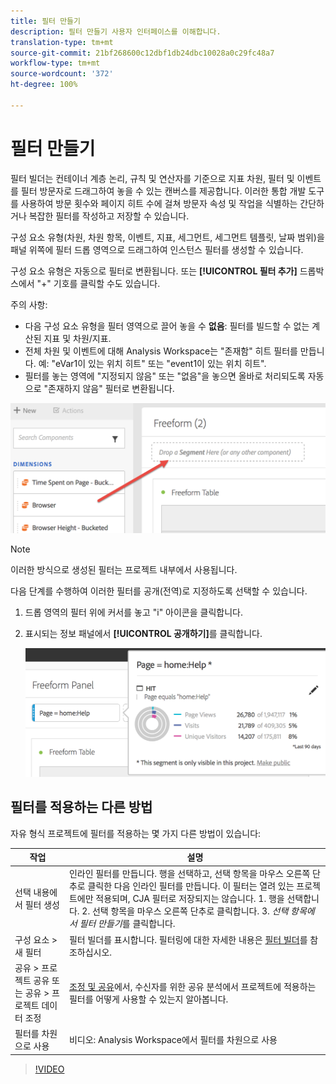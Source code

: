 ```yaml
---
title: 필터 만들기
description: 필터 만들기 사용자 인터페이스를 이해합니다.
translation-type: tm+mt
source-git-commit: 21bf268600c12dbf1db24dbc10028a0c29fc48a7
workflow-type: tm+mt
source-wordcount: '372'
ht-degree: 100%

---
```



# 필터 만들기

필터 빌더는 컨테이너 계층 논리, 규칙 및 연산자를 기준으로 지표 차원, 필터 및 이벤트를 필터 방문자로 드래그하여 놓을 수 있는 캔버스를 제공합니다. 이러한 통합 개발 도구를 사용하여 방문 횟수와 페이지 히트 수에 걸쳐 방문자 속성 및 작업을 식별하는 간단하거나 복잡한 필터를 작성하고 저장할 수 있습니다.

구성 요소 유형(차원, 차원 항목, 이벤트, 지표, 세그먼트, 세그먼트 템플릿, 날짜 범위)을 패널 위쪽에 필터 드롭 영역으로 드래그하여 인스턴스 필터를 생성할 수 있습니다.

구성 요소 유형은 자동으로 필터로 변환됩니다. 또는 **[!UICONTROL 필터 추가]** 드롭박스에서 &quot;+&quot; 기호를 클릭할 수도 있습니다.

주의 사항:

* 다음 구성 요소 유형을 필터 영역으로 끌어 놓을 수 **없음**: 필터를 빌드할 수 없는 계산된 지표 및 차원/지표.
* 전체 차원 및 이벤트에 대해 Analysis Workspace는 &quot;존재함&quot; 히트 필터를 만듭니다. 예: &quot;eVar1이 있는 위치 히트&quot; 또는 &quot;event1이 있는 위치 히트&quot;.
* 필터를 놓는 영역에 &quot;지정되지 않음&quot; 또는 &quot;없음&quot;을 놓으면 올바로 처리되도록 자동으로 &quot;존재하지 않음&quot; 필터로 변환됩니다.

![](assets/segment-dropzone.png)

>[!NOTE]
>
>이러한 방식으로 생성된 필터는 프로젝트 내부에서 사용됩니다.

다음 단계를 수행하여 이러한 필터를 공개(전역)로 지정하도록 선택할 수 있습니다.

1. 드롭 영역의 필터 위에 커서를 놓고 &quot;i&quot; 아이콘을 클릭합니다.
1. 표시되는 정보 패널에서 **[!UICONTROL 공개하기]**&#x200B;를 클릭합니다.

   ![](assets/segment-info.png)

## 필터를 적용하는 다른 방법

자유 형식 프로젝트에 필터를 적용하는 몇 가지 다른 방법이 있습니다:

| 작업 | 설명 |
|--- |--- |
| 선택 내용에서 필터 생성 | 인라인 필터를 만듭니다. 행을 선택하고, 선택 항목을 마우스 오른쪽 단추로 클릭한 다음 인라인 필터를 만듭니다. 이 필터는 열려 있는 프로젝트에만 적용되며, CJA 필터로 저장되지는 않습니다. 1. 행을 선택합니다. 2. 선택 항목을 마우스 오른쪽 단추로 클릭합니다. 3. *선택 항목에서 필터 만들기*&#x200B;를 클릭합니다. |
| 구성 요소 > 새 필터 | 필터 빌더를 표시합니다. 필터링에 대한 자세한 내용은 [필터 빌더](https://docs.adobe.com/content/help/ko-KR/analytics/components/segmentation/segmentation-workflow/seg-build.html)를 참조하십시오. |
| 공유 > 프로젝트 공유 또는 공유 > 프로젝트 데이터 조정 | [조정 및 공유](https://docs.adobe.com/content/help/ko-KR/analytics/analyze/analysis-workspace/curate-share/curate.html#concept_4A9726927E7C44AFA260E2BB2721AFC6)에서, 수신자를 위한 공유 분석에서 프로젝트에 적용하는 필터를 어떻게 사용할 수 있는지 알아봅니다. |
| 필터를 차원으로 사용 | 비디오: Analysis Workspace에서 필터를 차원으로 사용 |

>[!VIDEO](https://video.tv.adobe.com/v/23974)
